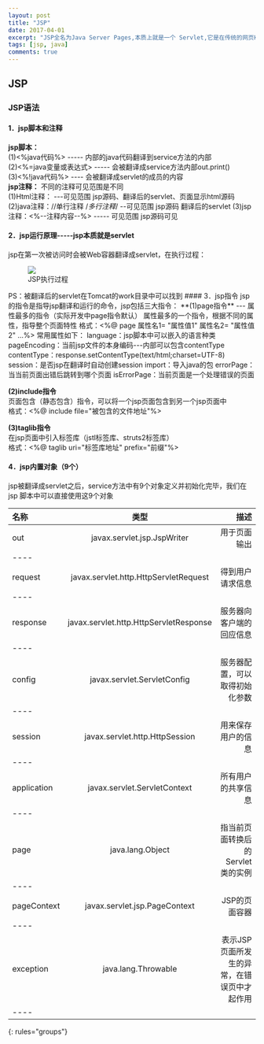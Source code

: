 ```yaml
---
layout: post
title: "JSP"
date: 2017-04-01
excerpt: "JSP全名为Java Server Pages,本质上就是一个 Servlet,它是在传统的网页HTML（标准通用标记语言的子集）文件(*.htm,*.html)中插入Java程序段(Scriptlet)和JSP标记(tag)，从而形成JSP文件，后缀名为(*.jsp)。 用JSP开发的Web应用是跨平台的，既能在Linux下运行，也能在其他操作系统上运行。"
tags: [jsp, java]
comments: true
---
```

## JSP
### JSP语法
#### 1．jsp脚本和注释
**jsp脚本：**  
(1)<%java代码%> ----- 内部的java代码翻译到service方法的内部  
(2)<%=java变量或表达式> ----- 会被翻译成service方法内部out.print()  
(3)<%!java代码%> ---- 会被翻译成servlet的成员的内容  
**jsp注释：**  不同的注释可见范围是不同  
(1)Html注释：<!--注释内容--> ---可见范围 jsp源码、翻译后的servlet、页面显示html源码
(2)java注释：//单行注释  /*多行注释*/ --可见范围 jsp源码 翻译后的servlet
(3)jsp注释：<%--注释内容--%> ----- 可见范围 jsp源码可见
#### 2．jsp运行原理-----jsp本质就是servlet
jsp在第一次被访问时会被Web容器翻译成servlet，在执行过程： 
<figure>
	<a href="https://raw.githubusercontent.com/ShadoFung/ShadoFung.GitHub.io/master/_posts/images/2017-04-01-jsp/jsp-process.jpg"><img src="https://raw.githubusercontent.com/ShadoFung/ShadoFung.GitHub.io/master/_posts/images/2017-04-01-jsp/jsp-process.jpg"></a>
	<figcaption>JSP执行过程</figcaption>
</figure> 
PS：被翻译后的servlet在Tomcat的work目录中可以找到
#### 3．jsp指令
jsp的指令是指导jsp翻译和运行的命令，jsp包括三大指令：  
**(1)page指令** --- 属性最多的指令（实际开发中page指令默认）  
属性最多的一个指令，根据不同的属性，指导整个页面特性  
格式：<%@ page 属性名1= "属性值1" 属性名2= "属性值2" ...%>  
常用属性如下：  
language：jsp脚本中可以嵌入的语言种类  
pageEncoding：当前jsp文件的本身编码---内部可以包含contentType  
contentType：response.setContentType(text/html;charset=UTF-8)  
session：是否jsp在翻译时自动创建session  
import：导入java的包  
errorPage：当当前页面出错后跳转到哪个页面  
isErrorPage：当前页面是一个处理错误的页面  

**(2)include指令**  
页面包含（静态包含）指令，可以将一个jsp页面包含到另一个jsp页面中  
格式：<%@ include file="被包含的文件地址"%>  

**(3)taglib指令**  
在jsp页面中引入标签库（jstl标签库、struts2标签库）  
格式：<%@ taglib uri="标签库地址" prefix="前缀"%>  
#### 4．jsp内置对象（9个）
jsp被翻译成servlet之后，service方法中有9个对象定义并初始化完毕，我们在jsp	脚本中可以直接使用这9个对象  

| 名称 | 类型 | 描述 |
|:--------|:-------:|--------:|
| out   | javax.servlet.jsp.JspWriter   | 用于页面输出   |
|----
| request   | javax.servlet.http.HttpServletRequest   | 得到用户请求信息   |
|----
| response   | javax.servlet.http.HttpServletResponse   | 服务器向客户端的回应信息   |
|----
| config   | javax.servlet.ServletConfig   | 服务器配置，可以取得初始化参数   |
|----
| session   | javax.servlet.http.HttpSession   | 用来保存用户的信息   |
|----
| application   | javax.servlet.ServletContext   | 所有用户的共享信息   |
|----
| page   | java.lang.Object   | 指当前页面转换后的Servlet类的实例   |
|----
| pageContext   | javax.servlet.jsp.PageContext   | JSP的页面容器   |
|----
| exception   | java.lang.Throwable   | 表示JSP页面所发生的异常，在错误页中才起作用   |
|----
{: rules="groups"}
